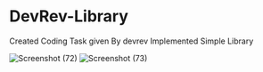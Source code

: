 # DevRev-Library
Created Coding Task given By devrev
Implemented Simple Library

![Screenshot (72)](https://user-images.githubusercontent.com/118381864/205847981-1180bc64-1591-4ba4-b859-e21251c819f6.png)
![Screenshot (73)](https://user-images.githubusercontent.com/118381864/205847989-4ea4df22-239b-415c-b855-19604b95e40c.png)
